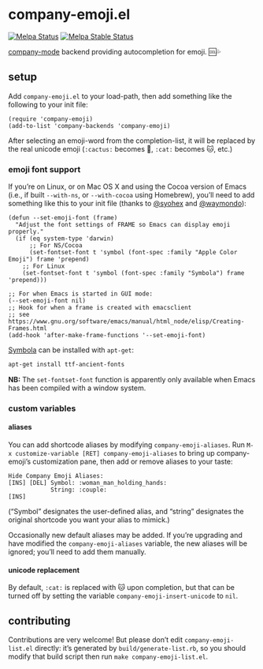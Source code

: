 # company-emoji.el

[![Melpa Status](http://melpa.org/packages/company-emoji-badge.svg)](http://melpa.org/#/company-emoji)
[![Melpa Stable Status](http://stable.melpa.org/packages/company-emoji-badge.svg)](http://stable.melpa.org/#/company-emoji)

[company-mode](https://github.com/company-mode/company-mode/) backend
providing autocompletion for emoji.  🆒💦

## setup

Add `company-emoji.el` to your load-path, then add something like the
following to your init file:

```elisp
(require 'company-emoji)
(add-to-list 'company-backends 'company-emoji)
```

After selecting an emoji-word from the completion-list, it will be
replaced by the real unicode emoji (`:cactus:` becomes 🌵, `:cat:`
becomes 🐱, etc.)

### emoji font support

If you’re on Linux, or on Mac OS X and using the Cocoa version of
Emacs (i.e., if built `‐-with-ns`, or `--with-cocoa` using Homebrew),
you’ll need to add something like this to your init file (thanks to
[@syohex](https://github.com/syohex) and
[@waymondo](https://github.com/waymondo)):

```elisp
(defun --set-emoji-font (frame)
  "Adjust the font settings of FRAME so Emacs can display emoji properly."
  (if (eq system-type 'darwin)
      ;; For NS/Cocoa
      (set-fontset-font t 'symbol (font-spec :family "Apple Color Emoji") frame 'prepend)
    ;; For Linux
    (set-fontset-font t 'symbol (font-spec :family "Symbola") frame 'prepend)))

;; For when Emacs is started in GUI mode:
(--set-emoji-font nil)
;; Hook for when a frame is created with emacsclient
;; see https://www.gnu.org/software/emacs/manual/html_node/elisp/Creating-Frames.html
(add-hook 'after-make-frame-functions '--set-emoji-font)
```

[Symbola](https://zhm.github.io/symbola/) can be installed with `apt-get`:

```sh
apt-get install ttf-ancient-fonts
```

**NB:** The `set-fontset-font` function is apparently only available
 when Emacs has been compiled with a window system.

### custom variables

#### aliases

You can add shortcode aliases by modifying `company-emoji-aliases`.
Run `M-x customize-variable [RET] company-emoji-aliases` to bring up
company-emoji’s customization pane, then add or remove aliases to your
taste:

```
Hide Company Emoji Aliases:
[INS] [DEL] Symbol: :woman_man_holding_hands:
            String: :couple:
[INS]
```

(“Symbol” designates the user-defined alias, and “string” designates
the original shortcode you want your alias to mimick.)

Occasionally new default aliases may be added.  If you’re upgrading
and have modified the `company-emoji-aliases` variable, the new
aliases will be ignored; you’ll need to add them manually.

#### unicode replacement

By default, `:cat:` is replaced with 🐱 upon completion, but that can
be turned off by setting the variable `company-emoji-insert-unicode`
to `nil`.

## contributing

Contributions are very welcome!  But please don’t edit
`company-emoji-list.el` directly: it’s generated by
`build/generate-list.rb`, so you should modify that build script then
run `make company-emoji-list.el`.
